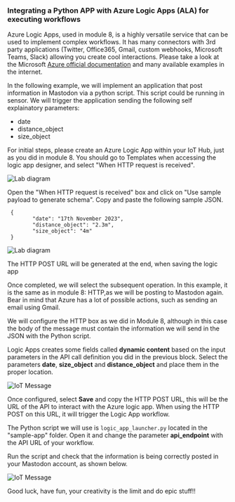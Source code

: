 <!--
# Creating IoT applications

So far, we have seen different modules that highlight IoT application concepts for creating real IoT projects. This module will show a simple IoT application leveraging the concepts practiced so far in all previous modules.
We are going to build an application that gets health data from many devices and controls the monitored body temperature. 
For this module, we will focus on a single device, but the APP will scale to a large number of connecting devices, as depicted in the following image:

![Lab diagram](../images/app-2.png "Header Image")

### Creating an IoT application that receive and sends messages to devices
In this module we are going to run a python script playing the role of a simulated sensor. Use the following command for installing the required packages in this new APP:

**For LINUX:**
```
sudo apt-get update -y
sudo apt install python3-pip -y
pip3 install azure-iot-device
pip3 install azure-iot-hub
pip3 install azure-eventhub
```

**For WINDOWS:**
```
python -m pip install azure-iot-device
python -m pip azure-iot-hub
python -m pip azure-eventhub
```

If you have not done it yet, clone this repository either by executing
```
git clone https://github.com/iiot-cloud-icai/Azure_IoT_Lab.git
```
Or by manually downloading the code from GitHub in the browser. 

In order to run the APP you need the IoT Hub built-in endpoint connection string. You can obtain it in the following window:
As highlighted in green, you need to create a consumer group for the APP, otherwise, it will conflict with other readers such as Azure Time Series Insights implemented before.
As highlighted in purple, select the **Shared access policy** type **service**

![Lab diagram](../images/app-1.png "Header Image")

Copy the Event Hub-compatible endpoint and paste it when executing the `sample_app_temperature_alert.py` that simulates an application that send a message when the temperature received is above a given value. This script is located [here](https://github.com/iiot-cloud-icai/Azure_IoT_Lab/blob/master/sample-app/sample_app_temperature_alert.py)
```
python Azure_IoT_Lab/sample-app/sample_app_temperature_alert.py "you_event_Hub_compatible_endpoint"
```
At the same time, **you need to run** the script `iot-hub-client-dual.py` that represents a simulated device that sends measurements and receives messages from the previous script. For this, you need the connection string you used in previous modules. This script is located [here](https://github.com/iiot-cloud-icai/Azure_IoT_Lab/blob/master/iot-client/iot-hub-client-dual.py) <br/>

See in the capture below, top terminal window shows the execution of the `sample_app_temperature_alert.py`, whereas bottom window shows the execution of `iot-hub-client-dual.py`

![Lab diagram](../images/app-3.png "Header Image")

-->
### Integrating a Python APP with Azure Logic Apps (ALA) for executing workflows
Azure Logic Apps, used in module 8, is a highly versatile service that can be used to implement complex workflows. It has many connectors with 3rd party applications (Twitter, Office365, Gmail, custom webhooks, Microsoft Teams, Slack) allowing you create cool interactions. Please take a look at the Microsoft [Azure official documentation](https://docs.microsoft.com/en-us/azure/logic-apps/) and many available examples in the internet.

In the following example, we will implement an application that post information in Mastodon via a python script. This script could be running in sensor. 
We will trigger the application sending the following self explainatory parameters:
* date
* distance_object
* size_object

For initial steps, please create an Azure Logic App within your IoT Hub, just as you did in module 8. You should go to Templates when accessing the logic app designer, and select "When HTTP request is received". 

![Lab diagram](../images/logicappstemplates.png "Header Image")

Open the "When HTTP request is received" box and click on "Use sample payload to generate schema". 
Copy and paste the following sample JSON.

```
 {
        "date": "17th November 2023",
        "distance_object": "2.3m",
        "size_object": "4m"
 }
```
![Lab diagram](../images/whenHTTPisreceived.png "Header Image")

The HTTP POST URL will be generated at the end, when saving the logic app

Once completed, we will select the subsequent operation. In this example, it is the same as in module 8: HTTP,as we will be posting to Mastodon again. Bear in mind that Azure has a lot of possible actions, such as sending an email using Gmail.<br/>

We will configure the HTTP box as we did in Module 8, although in this case the body of the message must contain the information we will send in the JSON with the Python script. 

Logic Apps creates some fields called **dynamic content** based on the input parameters in the API call definition you did in the previous block. Select the parameters **date**, **size_object** and **distance_object** and place them in the proper location.

![IoT Message](../images/httpmastodonsensor.png)


Once configured, select **Save** and copy the HTTP POST URL, this will be the URL of the API to interact with the Azure logic app. When using the HTTP POST on this URL, it will trigger the Logic App workflow. 

The Python script we will use is `logic_app_launcher.py` located in the "sample-app" folder. Open it and change the parameter **api_endpoint** with the API URL of your workflow. 

Run the script and check that the information is being correctly posted in your Mastodon account, as shown below.

![IoT Message](../images/postsensordata.png)

Good luck, have fun, your creativity is the limit and do epic stuff!!
